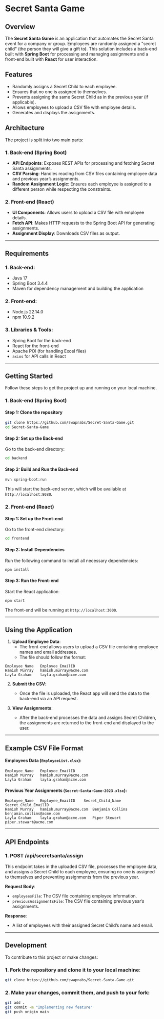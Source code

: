 # Secret Santa Game

## Overview

The **Secret Santa Game** is an application that automates the Secret Santa event for a company or group. Employees are randomly assigned a "secret child" (the person they will give a gift to). This solution includes a back-end built with **Spring Boot** for processing and managing assignments and a front-end built with **React** for user interaction.

## Features

- Randomly assigns a Secret Child to each employee.
- Ensures that no one is assigned to themselves.
- Prevents assigning the same Secret Child as in the previous year (if applicable).
- Allows employees to upload a CSV file with employee details.
- Generates and displays the assignments.

## Architecture

The project is split into two main parts:

### 1. **Back-end (Spring Boot)**
- **API Endpoints**: Exposes REST APIs for processing and fetching Secret Santa assignments.
- **CSV Parsing**: Handles reading from CSV files containing employee data and previous year’s assignments.
- **Random Assignment Logic**: Ensures each employee is assigned to a different person while respecting the constraints.

### 2. **Front-end (React)**
- **UI Components**: Allows users to upload a CSV file with employee details.
- **Fetch API**: Makes HTTP requests to the Spring Boot API for generating assignments.
- **Assignment Display**: Downloads CSV files as output.

---

## Requirements

### 1. **Back-end**:
- Java 17
- Spring Boot 3.4.4
- Maven for dependency management and building the application

### 2. **Front-end**:
- Node.js 22.14.0
- npm 10.9.2

### 3. **Libraries & Tools**:
- Spring Boot for the back-end
- React for the front-end
- Apache POI (for handling Excel files)
- `axios` for API calls in React

---

## Getting Started

Follow these steps to get the project up and running on your local machine.

### 1. **Back-end (Spring Boot)**

#### Step 1: Clone the repository

```bash
git clone https://github.com/swapnabs/Secret-Santa-Game.git
cd Secret-Santa-Game
```

#### Step 2: Set up the Back-end

Go to the back-end directory:

```bash
cd backend
```

#### Step 3: Build and Run the Back-end

```bash
mvn spring-boot:run
```

This will start the back-end server, which will be available at `http://localhost:8080`.

### 2. **Front-end (React)**

#### Step 1: Set up the Front-end

Go to the front-end directory:

```bash
cd frontend
```

#### Step 2: Install Dependencies

Run the following command to install all necessary dependencies:

```bash
npm install
```

#### Step 3: Run the Front-end

Start the React application:

```bash
npm start
```

The front-end will be running at `http://localhost:3000`.

---

## Using the Application

1. **Upload Employee Data**:
    - The front-end allows users to upload a CSV file containing employee names and email addresses.
    - The file should follow the format:
```csv
Employee_Name	Employee_EmailID
Hamish Murray	hamish.murray@acme.com
Layla Graham	layla.graham@acme.com
```

2. **Submit the CSV**:
    - Once the file is uploaded, the React app will send the data to the back-end via an API request.

3. **View Assignments**:
    - After the back-end processes the data and assigns Secret Children, the assignments are returned to the front-end and displayed to the user.

---

## Example CSV File Format

#### Employees Data (`EmployeeList.xlsx`):
```csv
Employee_Name	Employee_EmailID
Hamish Murray	hamish.murray@acme.com
Layla Graham	layla.graham@acme.com
```

#### Previous Year Assignments (`Secret-Santa-Game-2023.xlsx`):
```csv
Employee_Name	Employee_EmailID	Secret_Child_Name	Secret_Child_EmailID
Hamish Murray	hamish.murray@acme.com	Benjamin Collins	benjamin.collins@acme.com
Layla Graham	layla.graham@acme.com	Piper Stewart	piper.stewart@acme.com
```

---

## API Endpoints

### 1. **POST /api/secretsanta/assign**
This endpoint takes in the uploaded CSV file, processes the employee data, and assigns a Secret Child to each employee, ensuring no one is assigned to themselves and preventing assignments from the previous year.

**Request Body**: 
- `employeesFile`: The CSV file containing employee information.
- `previousAssignmentsFile`: The CSV file containing previous year’s assignments.

**Response**:
- A list of employees with their assigned Secret Child’s name and email.
---

## Development

To contribute to this project or make changes:

### 1. **Fork the repository** and clone it to your local machine:
```bash
git clone https://github.com/swapnabs/Secret-Santa-Game.git
```

### 2. **Make your changes**, commit them, and push to your fork:
```bash
git add .
git commit -m "Implementing new feature"
git push origin main
```
